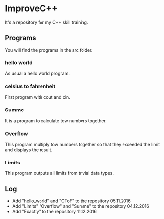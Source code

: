 # ImproveC++
It's a repository for my C++ skill training.

## Programs
You will find the programs in the src folder.

### hello world
As usual a hello world program.

### celsius to fahrenheit
First program with cout and cin.

### Summe
It is a program to calculate tow numbers together.

### Overflow
This program multiply tow numbers together so that they exceeded the limit and displays the result.

### Limits
This program outputs all limits from trivial data types.

## Log
 - Add "hello_world" and "CToF" to the repository 05.11.2016
 - Add "Limits" "Overflow" and "Summe" to the repository 04.12.2016
 - Add "Exactly" to the repository 11.12.2016
